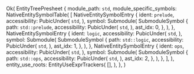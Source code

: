 Ok(
    EntityTreePresheet {
        module_path: `std`,
        module_specific_symbols: NativeEntitySymbolTable(
            [
                NativeEntitySymbolEntry {
                    ident: `prelude`,
                    accessibility: PubicUnder(
                        `std`,
                    ),
                    symbol: Submodule(
                        SubmoduleSymbol {
                            path: `std::prelude`,
                            accessibility: PubicUnder(
                                `std`,
                            ),
                            ast_idx: 0,
                        },
                    ),
                },
                NativeEntitySymbolEntry {
                    ident: `logic`,
                    accessibility: PubicUnder(
                        `std`,
                    ),
                    symbol: Submodule(
                        SubmoduleSymbol {
                            path: `std::logic`,
                            accessibility: PubicUnder(
                                `std`,
                            ),
                            ast_idx: 1,
                        },
                    ),
                },
                NativeEntitySymbolEntry {
                    ident: `ops`,
                    accessibility: PubicUnder(
                        `std`,
                    ),
                    symbol: Submodule(
                        SubmoduleSymbol {
                            path: `std::ops`,
                            accessibility: PubicUnder(
                                `std`,
                            ),
                            ast_idx: 2,
                        },
                    ),
                },
            ],
        ),
        entity_use_roots: EntityUseExprTrackers(
            [],
        ),
    },
)